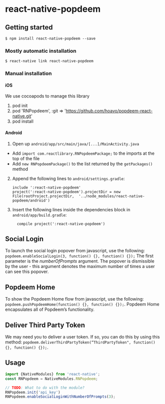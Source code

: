 
# react-native-popdeem

## Getting started

`$ npm install react-native-popdeem --save`

### Mostly automatic installation

`$ react-native link react-native-popdeem`

### Manual installation


#### iOS
We use cocoapods to manage this library

1. pod init
2. pod 'RNPopdeem', :git => 'https://github.com/hoavo/popdeem-react-native.git'
3. pod install

#### Android

1. Open up `android/app/src/main/java/[...]/MainActivity.java`
  - Add `import com.reactlibrary.RNPopdeemPackage;` to the imports at the top of the file
  - Add `new RNPopdeemPackage()` to the list returned by the `getPackages()` method
2. Append the following lines to `android/settings.gradle`:
  	```
  	include ':react-native-popdeem'
  	project(':react-native-popdeem').projectDir = new File(rootProject.projectDir, 	'../node_modules/react-native-popdeem/android')
  	```
3. Insert the following lines inside the dependencies block in `android/app/build.gradle`:
  	```
      compile project(':react-native-popdeem')
  	```

## Social Login
To launch the social login popover from javascript, use the following:
`popdeem.enableSocialLogin(3, function() {}, function() {});`
The first parameter is the _numberOfPrompts_ argument. The popover is dismissible by the user - this argument denotes the maximum number of times a user can see this popover.


## Popdeem Home
To show the Popdeem Home flow from javascript, use the following:
`popdeem.pushPopdeemHome(function() {}, function() {});`. Popdeem Home encapsulates all of Popdeem’s functionality.


## Deliver Third Party Token
We may need you to deliver a user token. If so, you can do this by using this method:
`popdeem.deliverThirdPartyToken(“ThirdPartyToken", function() {}, function() {});`.

## Usage
```javascript
import {NativeModules} from 'react-native';
const RNPopdeem = NativeModules.RNPopdeem;

// TODO: What to do with the module?
RNPopdeem.init('api_key')
RNPopdeem.enableSocialLoginWithNumberOfPrompts(3);

```
  